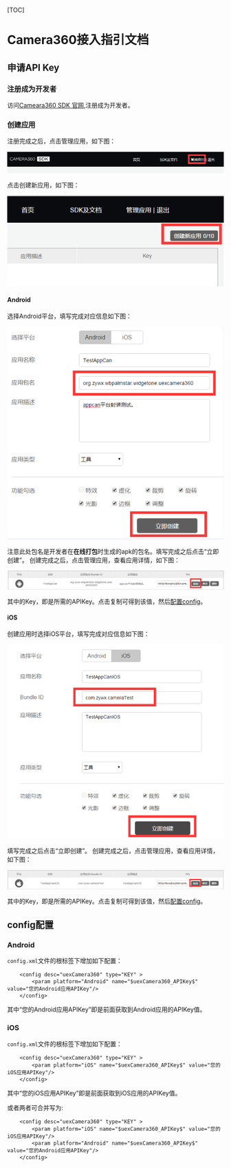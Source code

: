 [TOC]

# Camera360接入指引文档

## 申请API Key
### 注册成为开发者
访问[Cameara360 SDK 官网](http://sdk.camera360.com/),注册成为开发者。
### 创建应用
注册完成之后，点击管理应用，如下图：

![管理应用](https://raw.githubusercontent.com/AppCanOpenSource/appcan-docs-v2/master/%E7%AC%AC%E4%B8%89%E6%96%B9SDK/uexCamera360/IMG/1.png)

点击创建新应用，如下图：

![创建应用](https://raw.githubusercontent.com/AppCanOpenSource/appcan-docs-v2/master/%E7%AC%AC%E4%B8%89%E6%96%B9SDK/uexCamera360/IMG/2.png)

#### Android
选择Android平台，填写完成对应信息如下图：

![Android应用](https://raw.githubusercontent.com/AppCanOpenSource/appcan-docs-v2/master/%E7%AC%AC%E4%B8%89%E6%96%B9SDK/uexCamera360/IMG/3.png)

注意此处包名是开发者在**在线打包**时生成的apk的包名。填写完成之后点击“立即创建”。
创建完成之后，点击管理应用，查看应用详情，如下图：

![Android应用](https://raw.githubusercontent.com/AppCanOpenSource/appcan-docs-v2/master/%E7%AC%AC%E4%B8%89%E6%96%B9SDK/uexCamera360/IMG/4.png)

其中的Key，即是所需的APIKey。点击复制可得到该值，然后[配置config](#Android)。

#### iOS
创建应用时选择iOS平台，填写完成对应信息如下图：

![Android应用](https://raw.githubusercontent.com/AppCanOpenSource/appcan-docs-v2/master/%E7%AC%AC%E4%B8%89%E6%96%B9SDK/uexCamera360/IMG/5.png)

填写完成之后点击“立即创建”。
创建完成之后，点击管理应用，查看应用详情，如下图：

![Android应用](https://raw.githubusercontent.com/AppCanOpenSource/appcan-docs-v2/master/%E7%AC%AC%E4%B8%89%E6%96%B9SDK/uexCamera360/IMG/6.png)

其中的Key，即是所需的APIKey。点击复制可得到该值，然后[配置config](#iOS)。


## config配置

### Android

`config.xml`文件的根标签下增加如下配置：

```
    <config desc="uexCamera360" type="KEY" > 
        <param platform="Android" name="$uexCamera360_APIKey$" value="您的Android应用APIKey"/>
    </config>
```

其中“您的Android应用APIKey”即是前面获取到Android应用的APIKey值。
### iOS

`config.xml`文件的根标签下增加如下配置：

```
    <config desc="uexCamera360" type="KEY" > 
        <param platform="iOS" name="$uexCamera360_APIKey$" value="您的iOS应用APIKey"/>
    </config>
```
其中“您的iOS应用APIKey”即是前面获取到iOS应用的APIKey值。

或者两者可合并写为:

```
    <config desc="uexCamera360" type="KEY" > 
        <param platform="iOS" name="$uexCamera360_APIKey$" value="您的iOS应用APIKey"/>
        <param platform="Android" name="$uexCamera360_APIKey$" value="您的Android应用APIKey"/>
    </config>
```